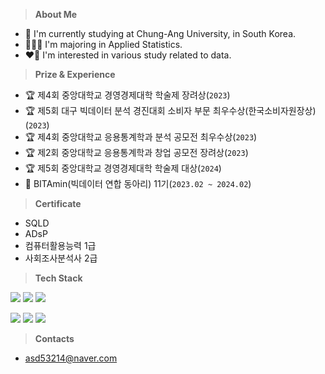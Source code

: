 > **About Me**
- 🏫 I'm currently studying at Chung-Ang University, in South Korea.
- 🧑🏻‍💻 I'm majoring in Applied Statistics.
- ❤️‍🔥 I'm interested in various study related to data.


> **Prize & Experience**
- 🏆 제4회 중앙대학교 경영경제대학 학술제 장려상(`2023`)
- 🏆 제5회 대구 빅데이터 분석 경진대회 소비자 부문 최우수상(한국소비자원장상)(`2023`)
- 🏆 제4회 중앙대학교 응용통계학과 분석 공모전 최우수상(`2023`)
- 🏆 제2회 중앙대학교 응용통계학과 창업 공모전 장려상(`2023`)
- 🏆 제5회 중앙대학교 경영경제대학 학술제 대상(`2024`)
- 🍊 BITAmin(빅데이터 연합 동아리) 11기(`2023.02 ~ 2024.02`)
  
> **Certificate**
- SQLD
- ADsP
- 컴퓨터활용능력 1급
- 사회조사분석사 2급

> **Tech Stack**

<img src="https://img.shields.io/badge/Python-3776AB?logo=Python&logoColor=white"> <img src="https://img.shields.io/badge/RStudio-75AADB?logo=RStudio&logoColor=white"> <img src="https://img.shields.io/badge/SPSS-3B5998?logo=IBM&logoColor=white">

<img src="https://img.shields.io/badge/Jupyter-F37626?logo=Jupyter&logoColor=white"> <img src="https://img.shields.io/badge/TensorFlow-FF6F00?style=flat&logo=TensorFlow&logoColor=white"/> <img src="https://img.shields.io/badge/PyTorch-EE4C2C?style=flat&logo=PyTorch&logoColor=white"/>

> **Contacts**
- asd53214@naver.com
